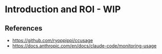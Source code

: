 # Introduction and ROI - WIP

## References

- https://github.com/ryoppippi/ccusage
- https://docs.anthropic.com/en/docs/claude-code/monitoring-usage
 
